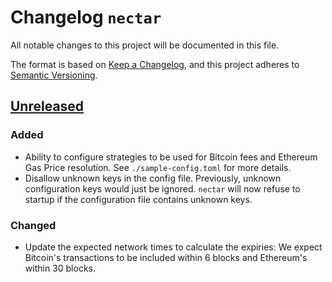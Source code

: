 # Changelog `nectar`

All notable changes to this project will be documented in this file.

The format is based on [Keep a Changelog](https://keepachangelog.com/en/1.0.0/),
and this project adheres to [Semantic Versioning](https://semver.org/spec/v2.0.0.html).

## [Unreleased]

### Added

-   Ability to configure strategies to be used for Bitcoin fees and Ethereum Gas Price resolution.
    See `./sample-config.toml` for more details.
-   Disallow unknown keys in the config file.
Previously, unknown configuration keys would just be ignored.
`nectar` will now refuse to startup if the configuration file contains unknown keys.

### Changed

-   Update the expected network times to calculate the expiries: We expect Bitcoin's transactions to be included within 6 blocks and Ethereum's within 30 blocks.

[Unreleased]: https://github.com/comit-network/comit-rs/compare/d5d26e42a2d8dd026ae94f2c8a9e0bd80ab81133...HEAD
